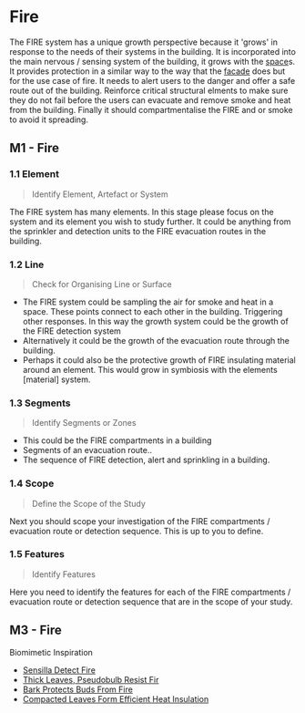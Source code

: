# Fire

The FIRE system has a unique growth perspective because it 'grows' in response to the needs of their systems in the building. It is incorporated into the main nervous / sensing system of the building, it grows with the [space]s. It provides protection in a similar way to the way that the [facade] does but for the use case of fire. It needs to alert users to the danger and offer a safe route out of the building. Reinforce critical structural elments to make sure they do not fail before the users can evacuate and remove smoke and heat from the building. Finally it should compartmentalise the FIRE and or smoke to avoid it spreading.

## M1 - Fire

### 1.1 Element
> Identify Element, Artefact or System

The FIRE system has many elements. In this stage please focus on the system and its element you wish to study further. It could be anything from the sprinkler and detection units to the FIRE evacuation routes in the building.

### 1.2 Line
> Check for Organising Line or Surface

* The FIRE system could be sampling the air for smoke and heat in a space. These points connect to each other in the building. Triggering other responses. In this way the growth system could be the growth of the FIRE detection system
* Alternatively it could be the growth of the evacuation route through the building.
* Perhaps it could also be the protective growth of FIRE insulating material around an element. This would grow in symbiosis with the elements [material] system.

### 1.3 Segments
> Identify Segments or Zones

* This could be the FIRE compartments in a building
* Segments of an evacuation route..
* The sequence of FIRE detection, alert and sprinkling in a building.

### 1.4 Scope
> Define the Scope of the Study

Next you should scope your investigation of the FIRE compartments / evacuation route or detection sequence. This is up to you to define.

### 1.5 Features
> Identify Features

Here you need to identify the features for each of the FIRE compartments / evacuation route or detection sequence that are in the scope of your study. 

[site]: /Agile/Systems/Site
[floor]: /Agile/Systems/Floor
[Facade]: /Agile/Systems/Facade
[Core]: /Agile/Systems/Core
[space]: /Agile/Systems/Space
[structure]: /Agile/Systems/Structure
[Services]: /Agile/Systems/Services
[fire]: /Agile/Systems/Fire
[Materials]: /Agile/Systems/Materials
[Build]: /Agile/Systems/Build

## M3 - Fire
Biomimetic Inspiration
* [Sensilla Detect Fire](https://asknature.org/strategy/sensilla-detect-fire/)
* [Thick Leaves, Pseudobulb Resist Fir](https://asknature.org/strategy/thick-leaves-pseudobulb-resist-fire/)
* [Bark Protects Buds From Fire](https://asknature.org/strategy/bark-protects-buds-from-fire/)
* [Compacted Leaves Form Efficient Heat Insulation](https://asknature.org8/strategy/compacted-leaves-form-efficient-heat-insulation/)
